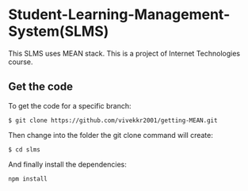 # Student-Learning-Management-System(SLMS)
This SLMS uses MEAN stack. This is a project of Internet Technologies course.


## Get the code

To get the code for a specific branch:

`$ git clone https://github.com/vivekkr2001/getting-MEAN.git`

Then change into the folder the git clone command will create:

`$ cd slms`

And finally install the dependencies:

`npm install`